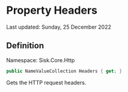 # Property Headers
Last updated: Sunday, 25 December 2022

## Definition
Namespace: Sisk.Core.Http

```csharp
public NameValueCollection Headers { get; }
```

Gets the HTTP request headers.

